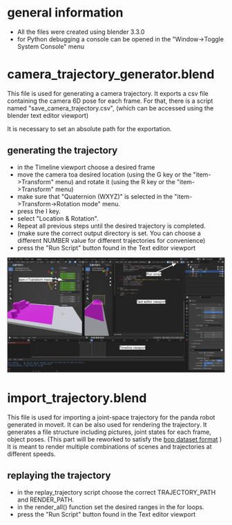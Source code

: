 # general information
- All the files were created using blender 3.3.0
- for Python debugging a console can be opened in the "Window->Toggle System Console" menu

# camera_trajectory_generator.blend
This file is used for generating a camera trajectory. It exports a csv file containing the camera 6D pose for each frame.
For that, there is a script named "save_camera_trajectory.csv", (which can be accessed using the blender text editor viewport)

It is necessary to set an absolute path for the exportation.

## generating the trajectory
- in the Timeline viewport choose a desired frame
- move the camera toa desired location (using the G key or the "item->Transform" menu) and rotate it (using the R key or the "item->Transform" menu)
- make sure that "Quaternion (WXYZ)" is selected in the "item->Transform->Rotation mode" menu.
- press the I key.
- select "Location & Rotation".
- Repeat all previous steps until the desired trajectory is completed.
- (make sure the correct output directory is set. You can choose a different NUMBER value for different trajectories for convenience)
- press the "Run Script" button found in the Text editor viewport

![blender trajectory generator description](blender_trajectory_generator_description.PNG?raw=true)

# import_trajectory.blend
This file is used for importing a joint-space trajectory for the panda robot generated in moveit. It can be also used for rendering the trajectory.
It generates a file structure including pictures, joint states for each frame, object poses. (This part will be reworked to satisfy the [bop dataset format](https://github.com/thodan/bop_toolkit/blob/master/docs/bop_datasets_format.md) )
It is meant to render multiple combinations of scenes and trajectories at different speeds.

## replaying the trajectory
- in the replay_trajectory script choose the correct TRAJECTORY_PATH and RENDER_PATH.
- in the render_all() function set the desired ranges in the for loops.
- press the "Run Script" button found in the Text editor viewport